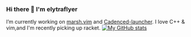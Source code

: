 ### Hi there 👋 I'm elytraflyer

I’m currently working on [marsh.vim](https://github.com/elytraflyer/marsh.vim) and [Cadenced-launcher](https://bitbucket.org/elytraflyer/cadenced-launcher).
I love C++ & vim,and I'm recently picking up racket.
[![My GitHub stats](https://github-readme-stats.vercel.app/api?username=elytraflyer)](https://github.com/anuraghazra/github-readme-stats)
